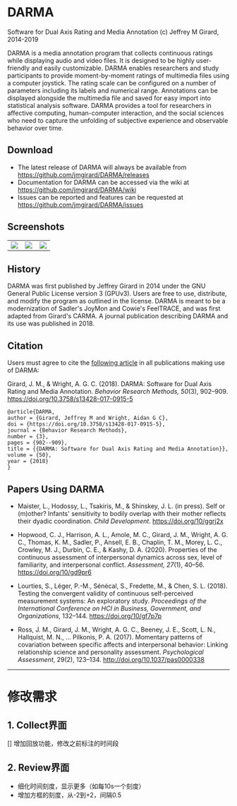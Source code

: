 # DARMA
Software for Dual Axis Rating and Media Annotation
(c) Jeffrey M Girard, 2014-2019

DARMA is a media annotation program that collects continuous ratings while displaying audio and video files. It is designed to be highly user-friendly and easily customizable. DARMA enables researchers and study participants to provide moment-by-moment ratings of multimedia files using a computer joystick. The rating scale can be configured on a number of parameters including its labels and numerical range. Annotations can be displayed alongside the multimedia file and saved for easy import into statistical analysis software. DARMA provides a tool for researchers in affective computing, human-computer interaction, and the social sciences who need to capture the unfolding of subjective experience and observable behavior over time.

## Download
* The latest release of DARMA will always be available from <https://github.com/jmgirard/DARMA/releases>
* Documentation for DARMA can be accessed via the wiki at <https://github.com/jmgirard/DARMA/wiki>
* Issues can be reported and features can be requested at <https://github.com/jmgirard/DARMA/issues>

## Screenshots
<table width="100%">
<tr>
<td width="33%"><a href="http://i.imgur.com/dVpLZFr.png"><img src="http://i.imgur.com/dVpLZFr.png" /></a></td>
<td width="33%"><a href="http://i.imgur.com/PTq6Ncz.png"><img src="http://i.imgur.com/PTq6Ncz.png" /></a></td>
<td width="33%"><a href="http://i.imgur.com/nG4Yu3O.png"><img src="http://i.imgur.com/nG4Yu3O.png" /></a></td>
</tr>
</table>

## History
DARMA was first published by Jeffrey Girard in 2014 under the GNU General Public License version 3 (GPUv3). Users are free to use, distribute, and modify the program as outlined in the license. DARMA is meant to be a modernization of Sadler's JoyMon and Cowie's FeelTRACE, and was first adapted from Girard's CARMA. A journal publication describing DARMA and its use was published in 2018.

## Citation
Users must agree to cite the [following article](https://osf.io/xhmu6/) in all publications making use of DARMA:

Girard, J. M., & Wright, A. G. C. (2018). DARMA: Software for Dual Axis Rating and Media Annotation. *Behavior Research Methods, 50*(3), 902–909. <https://doi.org/10.3758/s13428-017-0915-5>

```
@article{DARMA,
author = {Girard, Jeffrey M and Wright, Aidan G C},
doi = {https://doi.org/10.3758/s13428-017-0915-5},
journal = {Behavior Research Methods},
number = {3},
pages = {902--909},
title = {{DARMA: Software for Dual Axis Rating and Media Annotation}},
volume = {50},
year = {2018}
}

```

## Papers Using DARMA
* Maister, L., Hodossy, L., Tsakiris, M., & Shinskey, J. L. (in press). Self or (m)other? Infants' sensitivity to bodily overlap with their mother reflects their dyadic coordination. *Child Development*. <https://doi.org/10/ggrj2x>

* Hopwood, C. J., Harrison, A. L., Amole, M. C., Girard, J. M., Wright, A. G. C., Thomas, K. M., Sadler, P., Ansell, E. B., Chaplin, T. M., Morey, L. C., Crowley, M. J., Durbin, C. E., & Kashy, D. A. (2020). Properties of the continuous assessment of interpersonal dynamics across sex, level of familiarity, and interpersonal conflict. *Assessment, 27*(1), 40–56. <https://doi.org/10/gd9pr6>

* Lourties, S., Léger, P.-M., Sénécal, S., Fredette, M., & Chen, S. L. (2018). Testing the convergent validity of continuous self-perceived measurement systems: An exploratory study. *Proceedings of the International Conference on HCI in Business, Government, and Organizations*, 132–144. <https://doi.org/10/gf7p7p>

* Ross, J. M., Girard, J. M., Wright, A. G. C., Beeney, J. E., Scott, L. N., Hallquist, M. N., … Pilkonis, P. A. (2017). Momentary patterns of covariation between specific affects and interpersonal behavior: Linking relationship science and personality assessment. *Psychological Assessment*, 29(2), 123–134. <http://doi.org/10.1037/pas0000338>


--- 
# 修改需求
## 1. Collect界面
[] 增加回放功能，修改之前标注的时间段

## 2. Review界面
- 细化时间刻度，显示更多（如每10s一个刻度）
- 增加方框的刻度，从-2到+2，间隔0.5

